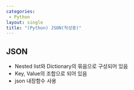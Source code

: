 ```yaml
---
categories: 
 - Python
layout: single
title: "(Python) JSON(작성중)"
---
```


## <b>JSON</b>

* Nested list와 Dictionary의 묶음으로 구성되어 있음
* Key, Value의 조합으로 되어 있음
* json 내장함수 사용

```python

```

